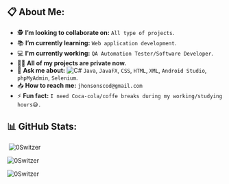 ## 📋 About Me:

- 🕵 **I’m looking to collaborate on:** `All type of projects`.<br>
- 📚 **I’m currently learning:** `Web application development`.<br>
- 💻 **I'm currently working:** `QA Automation Tester/Software Developer`.<br>
- 👨‍💻 **All of my projects are private now.** 
- 💬 **Ask me about:** ![C#](https://img.shields.io/badge/C%23-violet) `Java`, `JavaFX`, `CSS`, `HTML`, `XML`, `Android Studio`, `phpMyAdmin`, `Selenium`.
- 📥 **How to reach me:** `jhonsonscod@gmail.com`
- ⚡ **Fun fact:** `I need Coca-cola/coffe breaks during my working/studying hours😅.`

## 📊 GitHub Stats:
<p>&nbsp;<img align="center" src="https://github-readme-stats.vercel.app/api?username=0Switzer&show_icons=true&locale=en" alt="0Switzer" /></p>
<p><img align="center" src="https://github-readme-streak-stats.herokuapp.com/?user=0Switzer&" alt="0Switzer" /></p>
<p><img align="left" src="https://github-readme-stats.vercel.app/api/top-langs?username=0Switzer&show_icons=true&locale=en&layout=compact" alt="0Switzer" /></p><br><br><br>
<br><br><br><br><br>
